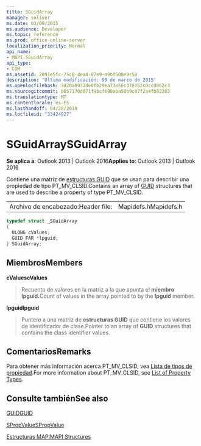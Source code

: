 ```yaml
---
title: SGuidArray
manager: soliver
ms.date: 03/09/2015
ms.audience: Developer
ms.topic: reference
ms.prod: office-online-server
localization_priority: Normal
api_name:
- MAPI.SGuidArray
api_type:
- COM
ms.assetid: 2091e5fc-75c8-4ea4-87e9-a9bf508e9c58
description: 'Última modificación: 09 de marzo de 2015'
ms.openlocfilehash: 3d20a0932de0fb29ea73e56c37e262c0ccd062c3
ms.sourcegitcommit: 8657170d071f9bcf680aba50b9c07f2a4fb82283
ms.translationtype: MT
ms.contentlocale: es-ES
ms.lasthandoff: 04/28/2019
ms.locfileid: "33424927"
---
```

# <a name="sguidarray"></a><span data-ttu-id="afbb7-103">SGuidArray</span><span class="sxs-lookup"><span data-stu-id="afbb7-103">SGuidArray</span></span>

  
  
<span data-ttu-id="afbb7-104">**Se aplica a**: Outlook 2013 | Outlook 2016</span><span class="sxs-lookup"><span data-stu-id="afbb7-104">**Applies to**: Outlook 2013 | Outlook 2016</span></span> 
  
<span data-ttu-id="afbb7-105">Contiene una matriz de [estructuras GUID](guid.md) que se usan para describir una propiedad de tipo PT_MV_CLSID.</span><span class="sxs-lookup"><span data-stu-id="afbb7-105">Contains an array of [GUID](guid.md) structures that are used to describe a property of type PT_MV_CLSID.</span></span> 
  
|||
|:-----|:-----|
|<span data-ttu-id="afbb7-106">Archivo de encabezado:</span><span class="sxs-lookup"><span data-stu-id="afbb7-106">Header file:</span></span>  <br/> |<span data-ttu-id="afbb7-107">Mapidefs.h</span><span class="sxs-lookup"><span data-stu-id="afbb7-107">Mapidefs.h</span></span>  <br/> |
   
```cpp
typedef struct _SGuidArray
{
  ULONG cValues;
  GUID FAR *lpguid;
} SGuidArray;

```

## <a name="members"></a><span data-ttu-id="afbb7-108">Miembros</span><span class="sxs-lookup"><span data-stu-id="afbb7-108">Members</span></span>

 <span data-ttu-id="afbb7-109">**cValues**</span><span class="sxs-lookup"><span data-stu-id="afbb7-109">**cValues**</span></span>
  
> <span data-ttu-id="afbb7-110">Recuento de valores en la matriz a la que apunta el **miembro lpguid.**</span><span class="sxs-lookup"><span data-stu-id="afbb7-110">Count of values in the array pointed to by the **lpguid** member.</span></span> 
    
 <span data-ttu-id="afbb7-111">**lpguid**</span><span class="sxs-lookup"><span data-stu-id="afbb7-111">**lpguid**</span></span>
  
> <span data-ttu-id="afbb7-112">Puntero a una matriz de **estructuras GUID** que contiene los valores de identificador de clase.</span><span class="sxs-lookup"><span data-stu-id="afbb7-112">Pointer to an array of **GUID** structures that contains the class identifier values.</span></span> 
    
## <a name="remarks"></a><span data-ttu-id="afbb7-113">Comentarios</span><span class="sxs-lookup"><span data-stu-id="afbb7-113">Remarks</span></span>

<span data-ttu-id="afbb7-114">Para obtener más información acerca PT_MV_CLSID, vea [Lista de tipos de propiedad](property-types.md).</span><span class="sxs-lookup"><span data-stu-id="afbb7-114">For more information about PT_MV_CLSID, see [List of Property Types](property-types.md).</span></span>
  
## <a name="see-also"></a><span data-ttu-id="afbb7-115">Consulte también</span><span class="sxs-lookup"><span data-stu-id="afbb7-115">See also</span></span>



[<span data-ttu-id="afbb7-116">GUID</span><span class="sxs-lookup"><span data-stu-id="afbb7-116">GUID</span></span>](guid.md)
  
[<span data-ttu-id="afbb7-117">SPropValue</span><span class="sxs-lookup"><span data-stu-id="afbb7-117">SPropValue</span></span>](spropvalue.md)


[<span data-ttu-id="afbb7-118">Estructuras MAPI</span><span class="sxs-lookup"><span data-stu-id="afbb7-118">MAPI Structures</span></span>](mapi-structures.md)


